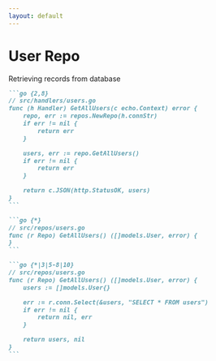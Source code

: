 ```yaml
---
layout: default
---
```


# User Repo

Retrieving records from database

````md magic-move
```go {2,8}
// src/handlers/users.go
func (h Handler) GetAllUsers(c echo.Context) error {
	repo, err := repos.NewRepo(h.connStr)
	if err != nil {
		return err
	}

	users, err := repo.GetAllUsers()
	if err != nil {
		return err
	}

	return c.JSON(http.StatusOK, users)
}
```

```go {*}
// src/repos/users.go
func (r Repo) GetAllUsers() ([]models.User, error) {
}
```

```go {*|3|5-8|10}
// src/repos/users.go
func (r Repo) GetAllUsers() ([]models.User, error) {
	users := []models.User{}

	err := r.conn.Select(&users, "SELECT * FROM users")
	if err != nil {
		return nil, err
	}

	return users, nil
}
```
````
